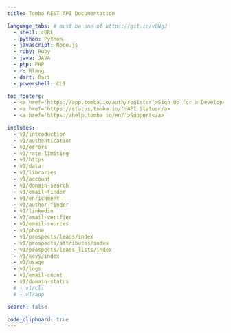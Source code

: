```yaml
---
title: Tomba REST API Documentation

language_tabs: # must be one of https://git.io/vQNgJ
  - shell: cURL
  - python: Python
  - javascript: Node.js
  - ruby: Ruby
  - java: JAVA
  - php: PHP
  - r: Rlang
  - dart: Dart
  - powershell: CLI

toc_footers:
  - <a href='https://app.tomba.io/auth/register'>Sign Up for a Developer Key</a>
  - <a href='https://status.tomba.io/'>API Status</a>
  - <a href='https://help.tomba.io/en/'>Support</a>

includes:
  - v1/introduction
  - v1/authentication
  - v1/errors
  - v1/rate-limiting
  - v1/https
  - v1/data
  - v1/libraries
  - v1/account
  - v1/domain-search
  - v1/email-finder
  - v1/enrichment
  - v1/author-finder
  - v1/linkedin
  - v1/email-verifier
  - v1/email-sources
  - v1/phone
  - v1/prospects/leads/index
  - v1/prospects/attributes/index
  - v1/prospects/leads_lists/index
  - v1/keys/index
  - v1/usage
  - v1/logs
  - v1/email-count
  - v1/domain-status
  # - v1/cli
  # - v1/app

search: false

code_clipboard: true
---
```

